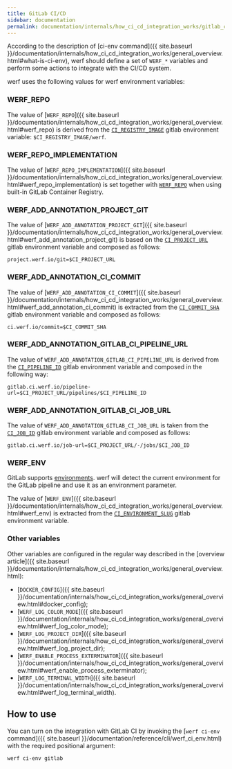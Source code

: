 ```yaml
---
title: GitLab CI/CD
sidebar: documentation
permalink: documentation/internals/how_ci_cd_integration_works/gitlab_ci_cd.html
---
```


According to the description of [ci-env command]({{ site.baseurl }}/documentation/internals/how_ci_cd_integration_works/general_overview.html#what-is-ci-env), werf should define a set of `WERF_*` variables and perform some actions to integrate with the CI/CD system.

werf uses the following values for werf environment variables:

### WERF_REPO

The value of [`WERF_REPO`]({{ site.baseurl }}/documentation/internals/how_ci_cd_integration_works/general_overview.html#werf_repo) is derived from the [`CI_REGISTRY_IMAGE`](https://docs.gitlab.com/ee/ci/variables/) gitlab environment variable: `$CI_REGISTRY_IMAGE/werf`.

### WERF_REPO_IMPLEMENTATION

The value of [`WERF_REPO_IMPLEMENTATION`]({{ site.baseurl }}/documentation/internals/how_ci_cd_integration_works/general_overview.html#werf_repo_implementation) is set together with [`WERF_REPO`](#werf_repo) when using built-in GitLab Container Registry.

### WERF_ADD_ANNOTATION_PROJECT_GIT

The value of [`WERF_ADD_ANNOTATION_PROJECT_GIT`]({{ site.baseurl }}/documentation/internals/how_ci_cd_integration_works/general_overview.html#werf_add_annotation_project_git) is based on the [`CI_PROJECT_URL`](https://docs.gitlab.com/ee/ci/variables/) gitlab environment variable and composed as follows:

```
project.werf.io/git=$CI_PROJECT_URL
```

### WERF_ADD_ANNOTATION_CI_COMMIT

The value of [`WERF_ADD_ANNOTATION_CI_COMMIT`]({{ site.baseurl }}/documentation/internals/how_ci_cd_integration_works/general_overview.html#werf_add_annotation_ci_commit) is extracted from the [`CI_COMMIT_SHA`](https://docs.gitlab.com/ee/ci/variables/) gitlab environment variable and composed as follows:

```
ci.werf.io/commit=$CI_COMMIT_SHA
```

### WERF_ADD_ANNOTATION_GITLAB_CI_PIPELINE_URL

The value of `WERF_ADD_ANNOTATION_GITLAB_CI_PIPELINE_URL` is derived from the [`CI_PIPELINE_ID`](https://docs.gitlab.com/ee/ci/variables/) gitlab environment variable and composed in the following way:

```
gitlab.ci.werf.io/pipeline-url=$CI_PROJECT_URL/pipelines/$CI_PIPELINE_ID
```

### WERF_ADD_ANNOTATION_GITLAB_CI_JOB_URL

The value of `WERF_ADD_ANNOTATION_GITLAB_CI_JOB_URL` is taken from the [`CI_JOB_ID`](https://docs.gitlab.com/ee/ci/variables/) gitlab environment variable and composed as follows:

```
gitlab.ci.werf.io/job-url=$CI_PROJECT_URL/-/jobs/$CI_JOB_ID
```

### WERF_ENV

GitLab supports [environments](https://docs.gitlab.com/ce/ci/environments.html). werf will detect the current environment for the GitLab pipeline and use it as an environment parameter.

The value of [`WERF_ENV`]({{ site.baseurl }}/documentation/internals/how_ci_cd_integration_works/general_overview.html#werf_env) is extracted from the [`CI_ENVIRONMENT_SLUG`](https://docs.gitlab.com/ee/ci/variables/) gitlab environment variable.

### Other variables

Other variables are configured in the regular way described in the [overview article]({{ site.baseurl }}/documentation/internals/how_ci_cd_integration_works/general_overview.html):
 * [`DOCKER_CONFIG`]({{ site.baseurl }}/documentation/internals/how_ci_cd_integration_works/general_overview.html#docker_config);
 * [`WERF_LOG_COLOR_MODE`]({{ site.baseurl }}/documentation/internals/how_ci_cd_integration_works/general_overview.html#werf_log_color_mode);
 * [`WERF_LOG_PROJECT_DIR`]({{ site.baseurl }}/documentation/internals/how_ci_cd_integration_works/general_overview.html#werf_log_project_dir);
 * [`WERF_ENABLE_PROCESS_EXTERMINATOR`]({{ site.baseurl }}/documentation/internals/how_ci_cd_integration_works/general_overview.html#werf_enable_process_exterminator);
 * [`WERF_LOG_TERMINAL_WIDTH`]({{ site.baseurl }}/documentation/internals/how_ci_cd_integration_works/general_overview.html#werf_log_terminal_width).

## How to use

You can turn on the integration with GitLab CI by invoking the [`werf ci-env` command]({{ site.baseurl }}/documentation/reference/cli/werf_ci_env.html) with the required positional argument:

```shell
werf ci-env gitlab
```

